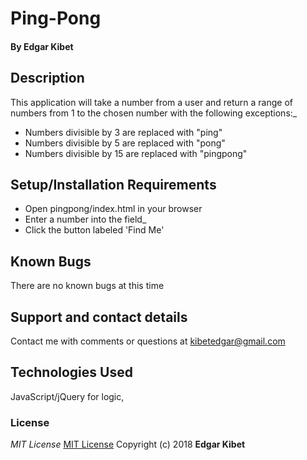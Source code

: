# Ping-Pong


#### By **Edgar Kibet**

## Description

This application will take a number from a user and return a range of numbers from 1 to the chosen number with the following exceptions:_

* Numbers divisible by 3 are replaced with "ping"
* Numbers divisible by 5 are replaced with "pong"
* Numbers divisible by 15 are replaced with "pingpong"

## Setup/Installation Requirements

* Open pingpong/index.html in your browser
* Enter a number into the field_
* Click the button labeled 'Find Me'


## Known Bugs

There are no known bugs at this time

## Support and contact details

Contact me with comments or questions at kibetedgar@gmail.com

## Technologies Used

JavaScript/jQuery for logic,

### License

*MIT License*
[MIT License](https://opensource.org/licenses/MIT)
Copyright (c) 2018 **Edgar Kibet**

